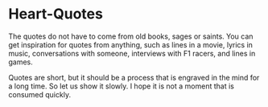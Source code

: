 # Heart-Quotes
The quotes do not have to come from old books, sages or saints. You can get inspiration for quotes from anything, such
as lines in a movie, lyrics in music, conversations with someone, interviews with F1 racers, and lines in games.</p>
Quotes are short, but it should be a process that is engraved in the mind for a long time. So let us show it slowly. I
hope it is not a moment that is consumed quickly.